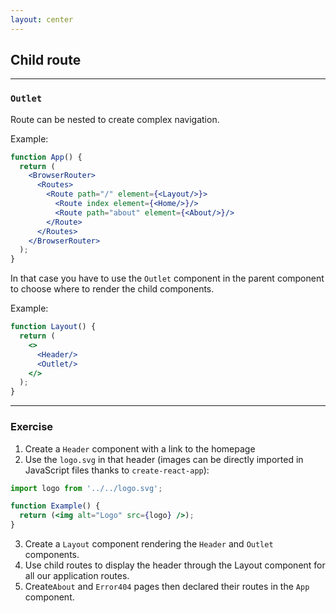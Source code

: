 ```yaml
---
layout: center
---
```


## Child route

<Toc maxDepth="2" mode="onlySiblings"/>

---

### `Outlet`

Route can be nested to create complex navigation.

Example:
```jsx
function App() {
  return (
    <BrowserRouter>
      <Routes>
        <Route path="/" element={<Layout/>}>
          <Route index element={<Home/>}/>
          <Route path="about" element={<About/>}/>
        </Route>
      </Routes>
    </BrowserRouter>
  );
}
```

In that case you have to use the `Outlet` component in the parent component to choose where to render the child components.

Example:
```jsx
function Layout() {
  return (
    <>
      <Header/>
      <Outlet/>
    </>
  );
}
```

---

### Exercise

1. Create a `Header` component with a link to the homepage
2. Use the `logo.svg` in that header (images can be directly imported in JavaScript files thanks to `create-react-app`):

```jsx
import logo from '../../logo.svg';

function Example() {
  return (<img alt="Logo" src={logo} />);
}
```

3. Create a `Layout` component rendering the `Header` and `Outlet` components.
4. Use child routes to display the header through the Layout component for all our application routes.
5. Create`About` and `Error404` pages then declared their routes in the `App` component.
